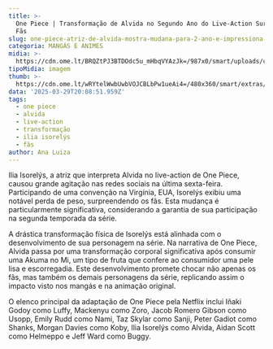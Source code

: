 ```yaml
---
title: >-
  One Piece | Transformação de Alvida no Segundo Ano do Live-Action Surpreende
  Fãs
slug: one-piece-atriz-de-alvida-mostra-mudana-para-2-ano-e-impressiona-fs-veja
categoria: MANGÁS E ANIMES
midia: >-
  https://cdn.ome.lt/BRQZtPJ3BTDOdc5u_mHbqVYAzJk=/987x0/smart/uploads/conteudo/fotos/f40985f02996f2f196bc6548dcc44b45243fd6a0_hq.jpg
tipoMidia: imagem
thumb: >-
  https://cdn.ome.lt/wRYtelWwbUwbVOJCBLbPw1ueAi4=/480x360/smart/extras/conteudos/f40985f02996f2f196bc6548dcc44b45243fd6a0_hq.jpg
data: '2025-03-29T20:08:51.959Z'
tags:
  - one piece
  - alvida
  - live-action
  - transformação
  - ilia isorelýs
  - fãs
author: Ana Luiza
---
```


Ilia Isorelýs, a atriz que interpreta Alvida no live-action de One Piece, causou grande agitação nas redes sociais na última sexta-feira. Participando de uma convenção na Virgínia, EUA, Isorelýs exibiu uma notável perda de peso, surpreendendo os fãs. Esta mudança é particularmente significativa, considerando a garantia de sua participação na segunda temporada da série.

A drástica transformação física de Isorelýs está alinhada com o desenvolvimento de sua personagem na série. Na narrativa de One Piece, Alvida passa por uma transformação corporal significativa após consumir uma Akuma no Mi, um tipo de fruta que confere ao consumidor uma pele lisa e escorregadia. Este desenvolvimento promete chocar não apenas os fãs, mas também os demais personagens da série, replicando assim o impacto visto nos mangás e na animação original.

O elenco principal da adaptação de One Piece pela Netflix inclui Iñaki Godoy como Luffy, Mackenyu como Zoro, Jacob Romero Gibson como Usopp, Emily Rudd como Nami, Taz Skylar como Sanji, Peter Gadiot como Shanks, Morgan Davies como Koby, Ilia Isorelýs como Alvida, Aidan Scott como Helmeppo e Jeff Ward como Buggy.

